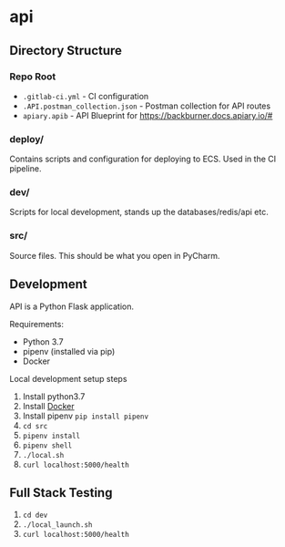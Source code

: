 # api

## Directory Structure

### Repo Root

- `.gitlab-ci.yml` - CI configuration
- `.API.postman_collection.json` - Postman collection for API routes
- `apiary.apib` - API Blueprint for https://backburner.docs.apiary.io/#

### deploy/
Contains scripts and configuration for deploying to ECS. Used in the CI pipeline.

### dev/
Scripts for local development, stands up the databases/redis/api etc.

### src/
Source files. This should be what you open in PyCharm.

## Development

API is a Python Flask application.

Requirements:
- Python 3.7
- pipenv (installed via pip)
- Docker

Local development setup steps
1. Install python3.7
2. Install [Docker](https://www.docker.com/get-started)
3. Install pipenv ```pip install pipenv```
4. `cd src`
5. `pipenv install`
6. `pipenv shell`
7. `./local.sh`
8. `curl localhost:5000/health`

## Full Stack Testing
1. `cd dev`
2. `./local_launch.sh`
3. `curl localhost:5000/health`
